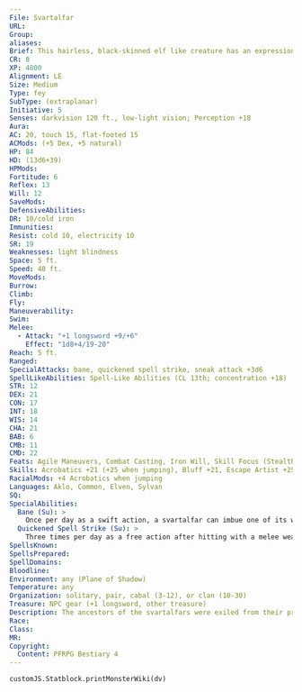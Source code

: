 ```yaml
---
File: Svartalfar
URL: 
Group: 
aliases: 
Brief: This hairless, black-skinned elf like creature has an expressionless face and wields an eerie ebon sword.
CR: 8
XP: 4800
Alignment: LE
Size: Medium
Type: fey
SubType: (extraplanar)
Initiative: 5
Senses: darkvision 120 ft., low-light vision; Perception +18
Aura: 
AC: 20, touch 15, flat-footed 15
ACMods: (+5 Dex, +5 natural)
HP: 84
HD: (13d6+39)
HPMods: 
Fortitude: 6
Reflex: 13
Will: 12
SaveMods: 
DefensiveAbilities: 
DR: 10/cold iron
Immunities: 
Resist: cold 10, electricity 10
SR: 19
Weaknesses: light blindness
Space: 5 ft.
Speed: 40 ft.
MoveMods: 
Burrow: 
Climb: 
Fly: 
Maneuverability: 
Swim: 
Melee: 
  - Attack: "+1 longsword +9/+6"
    Effect: "1d8+4/19-20"
Reach: 5 ft.
Ranged: 
SpecialAttacks: bane, quickened spell strike, sneak attack +3d6
SpellLikeAbilities: Spell-Like Abilities (CL 13th; concentration +18)   At Will-chill touch (DC 16), corrosive touchUM   3/day-frigid touchUM, shadow stepUM, vanishAPG   1/day-force punchUM (DC 18), greater invisibility, ray of exhaustion (DC 18)
STR: 12
DEX: 21
CON: 17
INT: 18
WIS: 14
CHA: 21
BAB: 6
CMB: 11
CMD: 22
Feats: Agile Maneuvers, Combat Casting, Iron Will, Skill Focus (Stealth), Stealthy, Vital Strike, Weapon Focus (longsword)
Skills: Acrobatics +21 (+25 when jumping), Bluff +21, Escape Artist +25, Intimidate +18, Knowledge (nature) +20, Knowledge (planes) +17, Perception +18, Sense Motive +18, Sleight of Hand +21, Stealth +31
RacialMods: +4 Acrobatics when jumping
Languages: Aklo, Common, Elven, Sylvan
SQ: 
SpecialAbilities:
  Bane (Su): >
    Once per day as a swift action, a svartalfar can imbue one of its weapons with the bane weapon special ability. It must select one creature type (and subtype, if choosing humanoid or outsider) when it uses this ability. This lasts for 1 hour. This ability only functions while the svartalfar wields the weapon.
  Quickened Spell Strike (Su): >
    Three times per day as a free action after hitting with a melee weapon, a svartalfar can cast and deliver one of the following of its spell-like abilities through the weapon: chill touch, corrosive touch, force punch, frigid touch, or ray of exhaustion. If the attack is a critical hit and the spell-like ability deals damage, it deals double damage.
SpellsKnown: 
SpellsPrepared: 
SpellDomains: 
Bloodline: 
Environment: any (Plane of Shadow)
Temperature: any
Organization: solitary, pair, cabal (3-12), or clan (10-30)
Treasure: NPC gear (+1 longsword, other treasure)
Description: The ancestors of the svartalfars were exiled from their primordial home for grave crimes that no fey will speak of. Fleeing to the Shadow Plane, they formed assassin clans, and now they hire their services to any who pay them. Their payment must be in secrets, bits of occult science, and obscure information to add to their huge, dark libraries in underground warrens hidden away on the Shadow Plane. Svartalfars are extremely interested in knowledge about the realm of the fey. Many fear the svartalfars are searching for a way to finally take their revenge upon those who expelled them. These cold, calculating killers are not swayed by whimsy or deeper passions. They pride themselves on their pitilessness and inability to be bribed or dissuaded from ending a target's life once they've been contracted to do so. Once an assassination is paid for, it's the duty of all the svartalfars of a clan or cabal to make sure it gets done. If a clan or cabal fails, another one will finish the job. Svartalfars seem to feel no love or real friendship. All of their actions are committed for practical reasons-political gain, procreation, or relieving boredom. Focused and utterly unyielding, they are considered by many to be the perfect killers, and their tenacity and mastery over magic and shadows are a death sentence for anyone who has been marked as their quarry.
Race: 
Class: 
MR: 
Copyright:
  Content: PFRPG Bestiary 4
---
```

```dataviewjs
customJS.Statblock.printMonsterWiki(dv)
```
